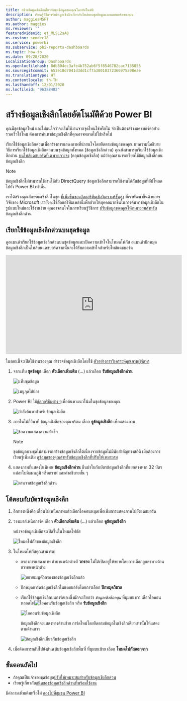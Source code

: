```yaml
---
title: สร้างข้อมูลเชิงลึกเกี่ยวกับชุดข้อมูลของคุณโดยอัตโนมัติ
description: เรียนรู้วิธีการรับข้อมูลเชิงลึกเกี่ยวกับไทล์ของชุดข้อมูลและแดชบอร์ดของคุณ
author: maggiesMSFT
ms.author: maggies
ms.reviewer: ''
featuredvideoid: et_MLSL2sA8
ms.custom: seodec18
ms.service: powerbi
ms.subservice: pbi-reports-dashboards
ms.topic: how-to
ms.date: 09/28/2020
LocalizationGroup: Dashboards
ms.openlocfilehash: 8db804ec3afe4b752ab6f5f8546782cac7135055
ms.sourcegitcommit: 653e18d7041d3dd1cf7a38010372366975a98eae
ms.translationtype: HT
ms.contentlocale: th-TH
ms.lasthandoff: 12/01/2020
ms.locfileid: "96388482"
---
```

# <a name="generate-data-insights-on-your-dataset-automatically-with-power-bi"></a>สร้างข้อมูลเชิงลึกโดยอัตโนมัติด้วย Power BI
คุณมีชุดข้อมูลใหม่ และไม่แน่ใจว่าจะเริ่มใช้งานจากจุดไหนใช่หรือไม่  จำเป็นต้องสร้างแดชบอร์ดอย่างรวดเร็วใช่ไหม  ต้องการค้นหาข้อมูลเชิงลึกที่คุณอาจพลาดไปใช่หรือไม่

เรียกใช้ข้อมูลเชิงลึกด่วนเพื่อสร้างการแสดงภาพที่น่าสนใจโดยยึดตามข้อมูลของคุณ บทความนี้อธิบายวิธีการเรียกใช้ข้อมูลเชิงลึกด่วนบนชุดข้อมูลทั้งหมด (ข้อมูลเชิงลึกด่วน) คุณยังสามารถเรียกใช้ข้อมูลเชิงลึกด่วน [บนไทล์แดชบอร์ดที่เฉพาะเจาะจง](../consumer/end-user-insights.md) (คลุมข้อมูลเชิงลึก) แม้ว่าคุณสามารถเรียกใช้ข้อมูลเชิงลึกบนข้อมูลเชิงลึก

> [!NOTE]
> ข้อมูลเชิงลึกไม่สามารถใช้งานได้กับ DirectQuery ข้อมูลเชิงลึกสามารถใช้งานได้กับข้อมูลที่อัปโหลดไปยัง Power BI เท่านั้น
> 

เราได้สร้างคุณลักษณะเชิงลึกในชุด [ที่เพิ่มขึ้นของอัลกอริทึมเชิงวิเคราะห์ขั้นสูง](../consumer/end-user-insight-types.md) ที่เราพัฒนาขึ้นด้วยการวิจัยของ Microsoft เรายังคงใช้อัลกอริทึมเหล่านี้เพื่อช่วยให้บุคคลมากขึ้นในการค้นหาข้อมูลเชิงลึกในรูปแบบใหม่และใช้งานง่าย คุณอาจสนใจในการเรียนรู้วิธีการ [ปรับข้อมูลของคุณให้เหมาะสมสำหรับ](service-insights-optimize.md)ข้อมูลเชิงลึกด่วน

## <a name="run-quick-insights-on-a-dataset"></a>เรียกใช้ข้อมูลเชิงลึกด่วนบนชุดข้อมูล
ดูอแมนด้าเรียกใช้ข้อมูลเชิงลึกด่วนบนชุดข้อมูลและเปิดความเข้าใจในโหมดโฟกัส อแมนด้าปักหมุดข้อมูลเชิงลึกเป็นไทล์บนแดชบอร์ดจากนั้นจะได้รับความเข้าใจสำหรับไทล์แดชบอร์ด

<iframe width="560" height="315" src="https://www.youtube.com/embed/et_MLSL2sA8" frameborder="0" allowfullscreen></iframe>


ในตอนนี้จะเปิดใช้งานของคุณ สำรวจข้อมูลเชิงลึกโดยใช้ [ตัวอย่างการวิเคราะห์คุณภาพผู้จัดหา](sample-supplier-quality.md)

1. จากแท็บ **ชุดข้อมูล** เลือก **ตัวเลือกเพิ่มเติม** (...) แล้วเลือก **รับข้อมูลเชิงลึกด่วน**
   
    ![แท็บชุดข้อมูล](media/service-insights/power-bi-ellipses.png)
   
    ![เมนูจุดไข่ปลา](media/service-insights/power-bi-tab.png)
2. Power BI ใช้[อัลกอริธึมต่าง ๆ](../consumer/end-user-insight-types.md)เพื่อค้นหาแนวโน้มในชุดข้อมูลของคุณ
   
    ![กำลังค้นหาสำหรับข้อมูลเชิงลึก](media/service-insights/pbi_autoinsightssearching.png)
3. ภายในไม่กี่วินาที ข้อมูลเชิงลึกของคุณพร้อม  เลือก **ดูข้อมูลเชิงลึก** เพื่อแสดงภาพ
   
    ![ข้อความแสดงความสำเร็จ](media/service-insights/pbi_autoinsightsuccess.png)
   
    > [!NOTE]
    > ชุดข้อมูลบางชุดไม่สามารถสร้างข้อมูลเชิงลึกได้เนื่องจากข้อมูลไม่มีนัยสำคัญทางสถิติ  เมื่อต้องการเรียนรู้เพิ่มเติม ดู[ข้อมูลของคุณสำหรับข้อมูลเชิงลึกที่ปรับให้เหมาะสม](service-insights-optimize.md)
    > 
    
4. แสดงภาพที่แสดงในพิเศษ **ข้อมูลเชิงลึกด่วน** ผืนผ้าใบกับบัตรข้อมูลเชิงลึกที่แยกต่างหาก 32 บัตรแต่ละใบมีแผนภูมิ หรือกราฟ และคำอธิบายสั้น ๆ
   
    ![คานวาสข้อมูลเชิงลึกด่วน](media/service-insights/power-bi-insights.png)

## <a name="interact-with-the-insight-cards"></a>โต้ตอบกับบัตรข้อมูลเชิงลึก

1. อีกทางหนึ่งคือ เลื่อนไปเหนือภาพแล้วเลือกไอคอนหมุดเพื่อเพิ่มการแสดงภาพไปยังแดชบอร์ด

2. วางเมาส์เหนือการ์ด เลือก **ตัวเลือกเพิ่มเติม** (...) แล้วเลือก **ดูข้อมูลเชิงลึก** 

    หน้าจอข้อมูลเชิงลึกจะเปิดขึ้นในโหมดโฟกัส
   
    ![โหมดโฟกัสของข้อมูลเชิงลึก](media/service-insights/power-bi-insight-focus.png)
3. ในโหมดโฟกัสคุณสามารถ:
   
   * กรองการแสดงภาพ ถ้าบานหน้าต่างตั **วกรอง** ไม่ได้เปิดอยู่ให้ขยายโดยการเลือกลูกศรทางด้านขวาของหน้าต่าง

       ![ขยายเมนูตัวกรองของข้อมูลเชิงลึกแล้ว](media/service-insights/power-bi-insights-filter-new.png)
   * ปักหมุดการ์ดข้อมูลเชิงลึกในแดชบอร์ดโดยการเลือก **ปักหมุดวิชวล**
   * เรียกใช้ข้อมูลเชิงลึกบนการ์ดเองซึ่งมักจะเรียกว่า *ข้อมูลเชิงลึกคลุม* ที่มุมบนขวา เลือกไอคอนหลอดไฟ![ไอคอนรับข้อมูลเชิงลึก](media/service-insights/power-bi-bulb-icon.png) หรือ **รับข้อมูลเชิงลึก**
     
       ![ไอคอนรับข้อมูลเชิงลึก](media/service-insights/pbi-autoinsights-tile.png)
     
     ข้อมูลเชิงลึกจะแสดงทางด้านซ้าย การ์ดใหม่โดยยึดตามข้อมูลในเชิงลึกเดียวเท่านั้นให้แสดงตามด้านขวา
     
       ![ข้อมูลเชิงลึกเกี่ยวกับข้อมูลเชิงลึก](media/service-insights/power-bi-insights-on-insights-new.png)
4. เมื่อต้องการกลับไปยังต้นฉบับข้อมูลเชิงลึกพื้นที่ ที่มุมบนซ้าย เลือก **โหมดโฟกัสออกจาก**

## <a name="next-steps"></a>ขั้นตอนถัดไป
- ถ้าคุณเป็นเจ้าของชุดข้อมูล[ปรับให้เหมาะสมสำหรับข้อมูลเชิงลึกด่วน](service-insights-optimize.md)
- เรียนรู้เกี่ยวกับ[ชนิดของข้อมูลเชิงลึกด่วนที่พร้อมใช้งาน](../consumer/end-user-insight-types.md)

มีคำถามเพิ่มเติมหรือไม่ [ลองไปที่ชุมชน Power BI](https://community.powerbi.com/)
